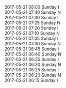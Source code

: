 2017-05-21 08:00 Sunday  I  
2017-05-21 07:40 Sunday  N  
2017-05-21 07:30 Sunday  I  
2017-05-21 07:25 Sunday  N  
2017-05-21 07:20 Sunday  I  
2017-05-21 07:10 Sunday  N  
2017-05-21 07:05 Sunday  I  
2017-05-21 07:00 Sunday  N  
2017-05-21 06:45 Sunday  I  
2017-05-21 06:40 Sunday  N  
2017-05-21 06:35 Sunday  I  
2017-05-21 06:30 Sunday  N  
2017-05-21 06:25 Sunday  I  
2017-05-21 06:20 Sunday  N  
2017-05-21 06:15 Sunday  I  
